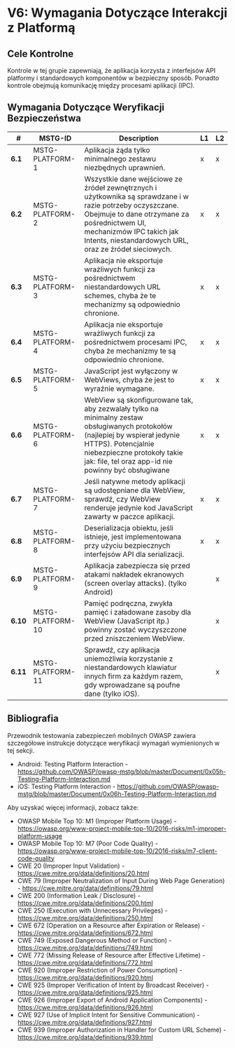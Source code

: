 # V6: Wymagania Dotyczące Interakcji z Platformą

## Cele Kontrolne

Kontrole w tej grupie zapewniają, że aplikacja korzysta z interfejsów API platformy i standardowych komponentów w bezpieczny sposób. Ponadto kontrole obejmują komunikację między procesami aplikacji (IPC).

## Wymagania Dotyczące Weryfikacji Bezpieczeństwa

| # | MSTG-ID | Description | L1 | L2 |
| -- | ---------- | ---------------------- | - | - |
| **6.1** | MSTG-PLATFORM-1 | Aplikacja żąda tylko minimalnego zestawu niezbędnych uprawnień. | x | x |
| **6.2** | MSTG-PLATFORM-2 | Wszystkie dane wejściowe ze źródeł zewnętrznych i użytkownika są sprawdzane i w razie potrzeby oczyszczane. Obejmuje to dane otrzymane za pośrednictwem UI, mechanizmów IPC takich jak Intents, niestandardowych URL, oraz ze źródeł sieciowych.| x | x |
| **6.3** | MSTG-PLATFORM-3 | Aplikacja nie eksportuje wrażliwych funkcji za pośrednictwem niestandardowych URL schemes, chyba że te mechanizmy są odpowiednio chronione. | x | x |
| **6.4** | MSTG-PLATFORM-4 | Aplikacja nie eksportuje wrażliwych funkcji za pośrednictwem procesami IPC, chyba że mechanizmy te są odpowiednio chronione. | x | x |
| **6.5** | MSTG-PLATFORM-5 | JavaScript jest wyłączony w WebViews, chyba że jest to wyraźnie wymagane. | x | x |
| **6.6** | MSTG-PLATFORM-6 | WebView są skonfigurowane tak, aby zezwalały tylko na minimalny zestaw obsługiwanych protokołów (najlepiej by wspierał jedynie HTTPS). Potencjalnie niebezpieczne protokoły takie jak: file, tel oraz app-id nie powinny być obsługiwane | x | x |
| **6.7** | MSTG-PLATFORM-7 | Jeśli natywne metody aplikacji są udostępniane dla WebView, sprawdź, czy WebView renderuje jedynie kod JavaScript zawarty w paczce aplikacji. | x | x |
| **6.8** | MSTG-PLATFORM-8 | Deserializacja obiektu, jeśli istnieje, jest implementowana przy użyciu bezpiecznych interfejsów API dla serializacji. | x | x |
| **6.9** | MSTG-PLATFORM-9 | Aplikacja zabezpiecza się przed atakami nakładek ekranowych (screen overlay attacks). (tylko Android) |  | x |
| **6.10** | MSTG-PLATFORM-10 | Pamięć podręczna, zwykła pamięć i załadowane zasoby dla WebView (JavaScript itp.) powinny zostać wyczyszczone przed zniszczeniem WebView. |  | x |
| **6.11** | MSTG-PLATFORM-11 | Sprawdź, czy aplikacja uniemożliwia korzystanie z niestandardowych klawiatur innych firm za każdym razem, gdy wprowadzane są poufne dane (tylko iOS). | | x |

## Bibliografia

Przewodnik testowania zabezpieczeń mobilnych OWASP zawiera szczegółowe instrukcje dotyczące weryfikacji wymagań wymienionych w tej sekcji.

- Android: Testing Platform Interaction - <https://github.com/OWASP/owasp-mstg/blob/master/Document/0x05h-Testing-Platform-Interaction.md>
- iOS: Testing Platform Interaction - <https://github.com/OWASP/owasp-mstg/blob/master/Document/0x06h-Testing-Platform-Interaction.md>

Aby uzyskać więcej informacji, zobacz także:

- OWASP Mobile Top 10: M1 (Improper Platform Usage) - <https://owasp.org/www-project-mobile-top-10/2016-risks/m1-improper-platform-usage>
- OWASP Mobile Top 10: M7 (Poor Code Quality) - <https://owasp.org/www-project-mobile-top-10/2016-risks/m7-client-code-quality>
- CWE 20 (Improper Input Validation) - <https://cwe.mitre.org/data/definitions/20.html>
- CWE 79 (Improper Neutralization of Input During Web Page Generation) - <https://cwe.mitre.org/data/definitions/79.html>
- CWE 200 (Information Leak / Disclosure) - <https://cwe.mitre.org/data/definitions/200.html>
- CWE 250 (Execution with Unnecessary Privileges) - <https://cwe.mitre.org/data/definitions/250.html>
- CWE 672 (Operation on a Resource after Expiration or Release) - <https://cwe.mitre.org/data/definitions/672.html>
- CWE 749 (Exposed Dangerous Method or Function) - <https://cwe.mitre.org/data/definitions/749.html>
- CWE 772 (Missing Release of Resource after Effective Lifetime) - <https://cwe.mitre.org/data/definitions/772.html>
- CWE 920 (Improper Restriction of Power Consumption) - <https://cwe.mitre.org/data/definitions/920.html>
- CWE 925 (Improper Verification of Intent by Broadcast Receiver) - <https://cwe.mitre.org/data/definitions/925.html>
- CWE 926 (Improper Export of Android Application Components) - <https://cwe.mitre.org/data/definitions/926.html>
- CWE 927 (Use of Implicit Intent for Sensitive Communication) - <https://cwe.mitre.org/data/definitions/927.html>
- CWE 939 (Improper Authorization in Handler for Custom URL Scheme) - <https://cwe.mitre.org/data/definitions/939.html>
